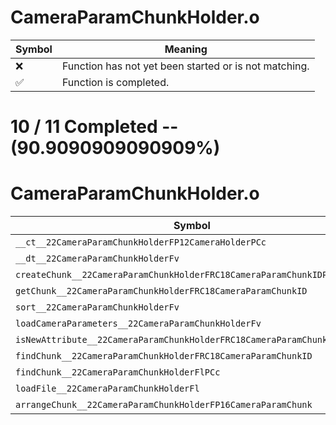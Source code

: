 # CameraParamChunkHolder.o
| Symbol | Meaning 
| ------------- | ------------- 
| :x: | Function has not yet been started or is not matching. 
| :white_check_mark: | Function is completed. 


# 10 / 11 Completed -- (90.9090909090909%)
# CameraParamChunkHolder.o
| Symbol | Decompiled? |
| ------------- | ------------- |
| `__ct__22CameraParamChunkHolderFP12CameraHolderPCc` | :white_check_mark: |
| `__dt__22CameraParamChunkHolderFv` | :white_check_mark: |
| `createChunk__22CameraParamChunkHolderFRC18CameraParamChunkIDP7JKRHeap` | :white_check_mark: |
| `getChunk__22CameraParamChunkHolderFRC18CameraParamChunkID` | :white_check_mark: |
| `sort__22CameraParamChunkHolderFv` | :white_check_mark: |
| `loadCameraParameters__22CameraParamChunkHolderFv` | :white_check_mark: |
| `isNewAttribute__22CameraParamChunkHolderFRC18CameraParamChunkID` | :white_check_mark: |
| `findChunk__22CameraParamChunkHolderFRC18CameraParamChunkID` | :white_check_mark: |
| `findChunk__22CameraParamChunkHolderFlPCc` | :white_check_mark: |
| `loadFile__22CameraParamChunkHolderFl` | :x: |
| `arrangeChunk__22CameraParamChunkHolderFP16CameraParamChunk` | :white_check_mark: |
